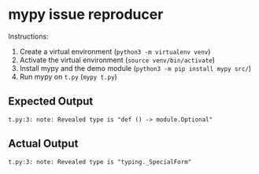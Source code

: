 # mypy issue reproducer

Instructions:

1. Create a virtual environment (`python3 -m virtualenv venv`)
2. Activate the virtual environment (`source venv/bin/activate`)
3. Install mypy and the demo module (`python3 -m pip install mypy src/`)
4. Run mypy on `t.py` (`mypy t.py`)


## Expected Output


```
t.py:3: note: Revealed type is "def () -> module.Optional"
```


## Actual Output

```
t.py:3: note: Revealed type is "typing._SpecialForm"
```
